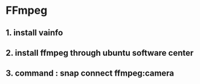 # FFmpeg
## 1. install vainfo
## 2. install ffmpeg through ubuntu software center
## 3. command : snap connect ffmpeg:camera
